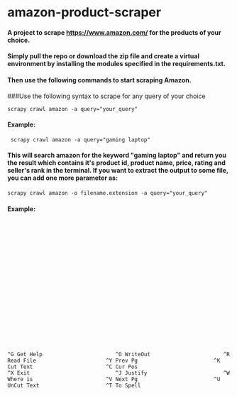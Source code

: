 # amazon-product-scraper

#### A project to scrape https://www.amazon.com/ for the products of your choice. 
#### Simply pull the repo or download the zip file and create a virtual environment by installing the modules specified in the requirements.txt. 
#### Then use the following commands to start scraping Amazon.




###Use the following syntax to scrape for any query of your choice

``` scrapy crawl amazon -a query="your_query"  ```

#### Example:
```  scrapy crawl amazon -a query="gaming laptop" ```


#### This will search amazon for the keyword "gaming laptop" and return you the result which contains it's product id, product name, price, rating and seller's rank in the terminal. If you want to extract the output to some file, you can add one more parameter as:

``` scrapy crawl amazon -o filename.extension -a query="your_query" ```

#### Example:
``` scrapy crawl amazon -o gaming_laptop.csv -a query="gaming laptop"





















^G Get Help                       ^O WriteOut                       ^R Read File                      ^Y Prev Pg                        ^K Cut Text                       ^C Cur Pos
^X Exit                           ^J Justify                        ^W Where is                       ^V Next Pg                        ^U UnCut Text                     ^T To Spell